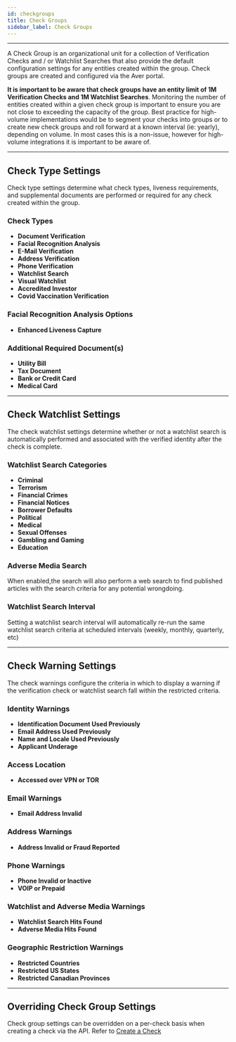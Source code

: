 ```yaml
---
id: checkgroups
title: Check Groups
sidebar_label: Check Groups
---
```


---

<p>
A Check Group is an organizational unit for a collection of Verification Checks and / or Watchlist Searches that also provide the default configuration settings for any entities created within the group. Check groups are created and configured via the Aver portal.
</p>
<p>
<b>It is important to be aware that check groups have an entity limit of 1M Verification Checks and 1M Watchlist Searches</b>.  Monitoring the number of entities created within a given check group is important to ensure you are not close to exceeding the capacity of the group.  Best practice for high-volume implementations would be to segment your checks into groups or to create new check groups and roll forward at a known interval (ie: yearly), depending on volume.  In most cases this is a non-issue, however for high-volume integrations it is important to be aware of.
</p>

---

## Check Type Settings
<p>
Check type settings determine what check types, liveness requirements, and supplemental documents are performed or required for any check created within the group.
</p>

### Check Types
- <b>Document Verification</b>
- <b>Facial Recognition Analysis</b>
- <b>E-Mail Verification</b>
- <b>Address Verification</b>
- <b>Phone Verification</b>
- <b>Watchlist Search</b>
- <b>Visual Watchlist</b>
- <b>Accredited Investor</b>
- <b>Covid Vaccination Verification</b>

### Facial Recognition Analysis Options
- <b>Enhanced Liveness Capture</b>

### Additional Required Document(s)
- <b>Utility Bill</b>
- <b>Tax Document</b>
- <b>Bank or Credit Card</b>
- <b>Medical Card</b>

---

## Check Watchlist Settings
<p>
The check watchlist settings determine whether or not a watchlist search is automatically performed and associated with the verified identity after the check is complete.
</p>

### Watchlist Search Categories
- <b>Criminal</b>
- <b>Terrorism</b>
- <b>Financial Crimes</b>
- <b>Financial Notices</b>
- <b>Borrower Defaults</b>
- <b>Political</b>
- <b>Medical</b>
- <b>Sexual Offenses</b>
- <b>Gambling and Gaming</b>
- <b>Education</b>


### Adverse Media Search
When enabled,the search will also perform a web search to find published articles with the search criteria for any potential wrongdoing.

### Watchlist Search Interval
Setting a watchlist search interval will automatically re-run the same watchlist search criteria at scheduled intervals (weekly, monthly, quarterly, etc)

---

## Check Warning Settings 
<p>
The check warnings configure the criteria in which to display a warning if the verification check or watchlist search fall within the restricted criteria.
</p>

### Identity Warnings
- <b>Identification Document Used Previously</b>
- <b>Email Address Used Previously</b>
- <b>Name and Locale Used Previously</b>
- <b>Applicant Underage</b>

### Access Location
- <b>Accessed over VPN or TOR</b>

### Email Warnings
- <b>Email Address Invalid</b>

### Address Warnings
- <b>Address Invalid or Fraud Reported</b>

### Phone Warnings
- <b>Phone Invalid or Inactive</b>
- <b>VOIP or Prepaid</b>

### Watchlist and Adverse Media Warnings
- <b>Watchlist Search Hits Found</b>
- <b>Adverse Media Hits Found</b>

### Geographic Restriction Warnings
- <b>Restricted Countries</b>
- <b>Restricted US States</b>
- <b>Restricted Canadian Provinces</b>

---

## Overriding Check Group Settings
<p>
Check group settings can be overridden on a per-check basis when creating a check via the API.  Refer to <a href="/docs/check">Create a Check</a>
</p>
